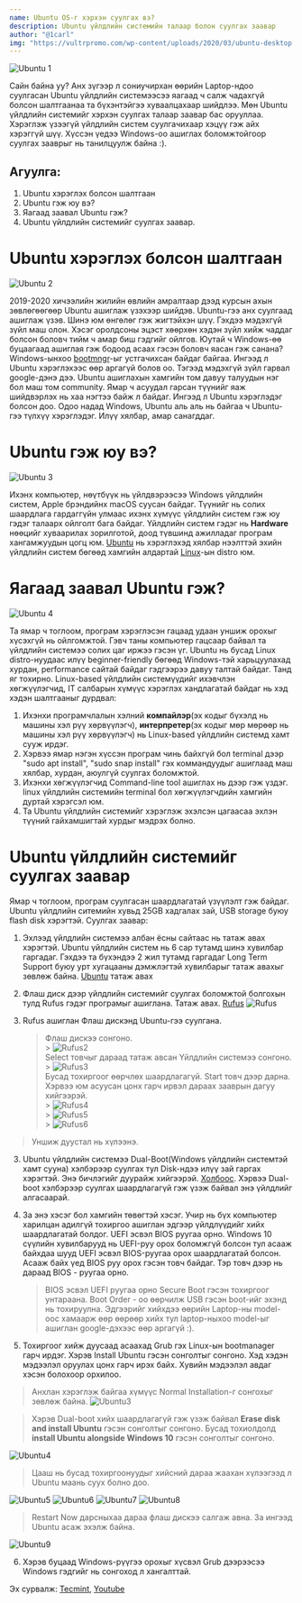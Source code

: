 ```yaml
---
name: Ubuntu OS-г хэрхэн суулгах вэ?
description: Ubuntu үйлдлийн системийн талаар болон суулгах заавар
author: "@1carl"
img: "https://vultrpromo.com/wp-content/uploads/2020/03/ubuntu-desktop.jpg"
---
```


![Ubuntu 1](https://vultrpromo.com/wp-content/uploads/2020/03/ubuntu-desktop.jpg)

Сайн байна уу? Анх зүгээр л сониучирхан өөрийн Laptop-ндоо суулгасан Ubuntu үйлдлийн системээсээ яагаад ч салж чадахгүй болсон шалтгаанаа та бүхэнтэйгээ хуваалцахаар шийдлээ. Мөн Ubuntu үйлдлийн системийг хэрхэн суулгах талаар заавар бас орууллаа. Хэрэглэж үзээгүй үйлдлийн систем суулгачихаар хэцүү гэж айх хэрэггүй шүү. Хүссэн үедээ Windows-оо ашиглах боломжтойгоор суулгах зааврыг нь танилцуулж байна :).

## Агуулга:

1. Ubuntu хэрэглэх болсон шалтгаан
2. Ubuntu гэж юу вэ?
3. Яагаад заавал Ubuntu гэж?
4. Ubuntu үйлдлийн системийг суулгах заавар.

# Ubuntu хэрэглэх болсон шалтгаан

![Ubuntu 2](http://4.bp.blogspot.com/-EWvjyOZ7wZI/Ve7PEXiYSoI/AAAAAAAAB3w/59G-lM7TxS4/s1600/i_love_ubuntu_by_alessio94x-d4gqfk9.jpg)

2019-2020 хичээлийн жилийн өвлийн амралтаар дээд курсын ахын зөвлөгөөгөөр Ubuntu ашиглаж үзэхээр шийдэв. Ubuntu-гээ анх суулгаад ашиглаж үзэв. Шинэ юм өнгөлөг гэж жигтэйхэн шүү. Гэхдээ мэдэхгүй зүйл маш олон. Хэсэг оролдсоны эцэст хөөрхөн хэдэн зүйл хийж чаддаг болсон боловч тийм ч амар биш гэдгийг ойлгов. Юутай ч Windows-өө буцаагаад ашиглая гэж бодоод асаах гэсэн боловч яасан гэж санана? Windows-ынхоо [bootmngr](https://www.lifewire.com/windows-boot-manager-bootmgr-2625813)-ыг устгачихсан байдаг байгаа. Ингээд л Ubuntu хэрэглэхээс өөр аргагүй болов оо. Тэгээд мэдэхгүй зүйл гарвал google-дэнэ дээ. Ubuntu ашиглахын хамгийн том давуу талуудын нэг бол маш том community. Ямар ч асуудал гарсан түүнийг яаж шийдвэрлэх нь хаа нэгтээ байж л байдаг. Ингээд л Ubuntu хэрэглэдэг болсон доо. Одоо надад Windows, Ubuntu аль аль нь байгаа ч Ubuntu-гээ түлхүү хэрэглэдэг. Илүү хялбар, амар санагддаг.

# Ubuntu гэж юу вэ?

![Ubuntu 3](https://cdn.shopify.com/s/files/1/0121/0014/1114/articles/ubontu_linux_1200x1200.png?v=1584748049)

Ихэнх компьютер, нөүтбүүк нь үйлдвэрээсээ Windows үйлдлийн систем, Apple брэндийнх macOS суусан байдаг. Түүнийг нь солих шаардлага гардаггүйн улмаас ихэнх хүмүүс үйлдлийн систем гэж юу гэдэг талаарх ойлголт бага байдаг. Үйлдлийн систем гэдэг нь **Hardware** нөөцийг хуваарилах зорилготой, доод түвшинд ажилладаг програм хангамжуудын цогц юм.
[Ubuntu](https://en.wikipedia.org/wiki/Ubuntu) нь хэрэглэхэд хялбар нээлттэй эхийн үйлдлийн систем бөгөөд хамгийн алдартай [Linux](https://en.wikipedia.org/wiki/Linux)-ын distro юм.

# Яагаад заавал Ubuntu гэж?

![Ubuntu 4](https://spreadubuntu.org/files/Why_Ubuntu.png)

Та ямар ч тоглоом, програм хэрэглэсэн гацаад удаан уншиж орохыг хүсэхгүй нь ойлгомжтой. Гэвч таны компьютер гацсаар байвал та үйлдлийн системээ солих цаг иржээ гэсэн үг. Ubuntu нь бусад Linux distro-нуудаас илүү beginner-friendly бөгөөд Windows-тэй харьцуулахад хурдан, performance сайтай байдаг гэдгээрээ давуу талтай байдаг. Танд яг тохирно.
Linux-based үйлдлийн системүүдийг ихэвчлэн хөгжүүлэгчид, IT салбарын хүмүүс хэрэглэх хандлагатай байдаг нь хэд хэдэн шалтгааныг дурдвал:

1. Ихэнхи програмчлалын хэлний **компайлэр**(эх кодыг бүхэлд нь машины хэл рүү хөрвүүлэгч), **интерпретер**(эх кодыг мөр мөрөөр нь машины хэл рүү хөрвүүлэгч) нь Linux-based үйлдлийн системд хамт сууж ирдэг.
2. Хэрвээ ямар нэгэн хүссэн програм чинь байхгүй бол terminal дээр "sudo apt install", "sudo snap install" гэх коммандуудыг ашиглаад маш хялбар, хурдан, аюулгүй суулгах боломжтой.
3. Ихэнхи хөгжүүлэгчид Command-line tool ашиглах нь дээр гэж үздэг. linux үйлдлийн системийн terminal бол хөгжүүлэгчдийн хамгийн дуртай хэрэгсэл юм.
4. Та Ubuntu үйлдлийн системийг хэрэглэж эхэлсэн цагаасаа эхлэн түүний гайхамшигтай хурдыг мэдрэх болно.

# Ubuntu үйлдлийн системийг суулгах заавар

Ямар ч тоглоом, програм суулгасан шаардлагатай үзүүлэлт гэж байдаг. Ubuntu үйлдлийн ситемийн хувьд 25GB хадгалах зай, USB storage буюу flash disk хэрэгтэй. Суулгах заавар:

1. Эхлээд үйлдлийн системээ албан ёсны сайтаас нь татаж авах хэрэгтэй. Ubuntu үйлдлийн систем нь 6 сар тутамд шинэ хувилбар гаргадаг. Гэхдээ та бүхэндээ 2 жил тутамд гаргадаг Long Term Support буюу урт хугацааны дэмжлэгтэй хувилбарыг татаж авахыг зөвлөж байна. [Ubuntu](https://ubuntu.com/download/desktop) татаж авах

2. Флаш диск дээр үйлдлийн системийг суулгах боломжтой болгохын тулд Rufus гэдэг програмыг ашиглана. Татаж авах.
   [Rufus](https://sourceforge.net/projects/rufus.mirror/)
   ![Rufus](https://ucarecdn.com/a6f65c35-0fb4-4c51-b6fe-790df82558f7/-/format/jpeg/-/progressive/yes/-/preview/480x480/)

3. Rufus ашиглан Флаш дискэнд Ubuntu-гээ суулгана.
   > Флаш дискээ сонгоно. <br> > ![Rufus2](https://s3.amazonaws.com/cdn.freshdesk.com/data/helpdesk/attachments/production/2043046195529/original/_9YiXMVDAsjaxccCMbXp9d_U8Df49OKmCQ.png?1568126656)<br>
   > Select товчыг дараад татаж авсан Үйлдлийн системээ сонгоно. <br> > ![Rufus3](https://s3.amazonaws.com/cdn.freshdesk.com/data/helpdesk/attachments/production/2043046196405/original/0Xp-978Us2NzeTjRKbnJmMHjV4katIJwdw.png?1568126821)<br>
   > Бусад тохиргоог өөрчлөх шаардлагагүй. Start товч дээр дарна. Хэрвээ юм асуусан цонх гарч ирвэл дараах зааврын дагуу хийгээрэй.<br> > ![Rufus4](https://s3.amazonaws.com/cdn.freshdesk.com/data/helpdesk/attachments/production/2043046200686/original/IRcpmirctCclfCrfSBrek_CMzS9yGm4v0Q.png?1568127465)<br> > ![Rufus5](https://s3.amazonaws.com/cdn.freshdesk.com/data/helpdesk/attachments/production/2043046201636/original/s4WVCBwFQ_ugEsC1t-OcbCV9aU9mYWCnpw.png?1568127605)<br> > ![Rufus6](https://s3.amazonaws.com/cdn.freshdesk.com/data/helpdesk/attachments/production/2043046202579/original/l0t7KqhYed4U5lGi40oCH-FxUqDMfq9_Xg.png?1568127760)<br>

> Уншиж дуустал нь хүлээнэ.

3. Ubuntu үйлдлийн системээ Dual-Boot(Windows үйлдлийн системтэй хамт сууна) хэлбэрээр суулгах тул Disk-ндээ илүү зай гаргах хэрэгтэй. Энэ бичлэгийг дуурайж хийгээрэй. [Холбоос](https://www.youtube.com/watch?v=tJiakVgAtn4). Хэрвээ Dual-boot хэлбэрээр суулгах шаардлагагүй гэж үзэж байвал энэ үйлдлийг алгасаарай.

4. За энэ хэсэг бол хамгийн төвөгтэй хэсэг. Учир нь бүх компьютер харилцан адилгүй тохиргоо ашиглан эдгээр үйлдлүүдийг хийх шаардлагатай болдог. UEFI эсвэл BIOS руугаа орно. Windows 10 сүүлийн хувилбарууд нь UEFI-руу орох боломжгүй болсон тул асааж байхдаа шууд UEFI эсвэл BIOS-руугаа орох шаардлагатай болсон. Асааж байх үед BIOS руу орох гэсэн товч байдаг. Тэр товч дээр нь дараад BIOS - руугаа орно.

   > BIOS эсвэл UEFI руугаа орно
   > Secure Boot гэсэн тохиргоог унтараана.
   > Boot Order - оо өөрчилж USB гэсэн boot-ийг эхэнд нь тохируулна.
   > Эдгээрийг хийхдээ өөрийн Laptop-ны model-оос хамаарж өөр өөрөөр хийх тул laptop-ныхоо model-ыг ашиглан google-дэхээс өөр аргагүй :).

5. Тохиргоог хийж дуусаад асаахад Grub гэх Linux-ын bootmanager гарч ирдэг. Хэрэв Install Ubuntu гэсэн сонголтыг сонгоно. Хэд хэдэн мэдээлэл оруулах цонх гарч ирэх байх. Хувийн мэдээлэл авдаг хэсэн болохоор орхилоо.

> Анхлан хэрэглэж байгаа хүмүүс Normal Installation-г сонгохыг зөвлөж байна.
> ![Ubuntu3](https://www.tecmint.com/wp-content/uploads/2016/04/Ubuntu-Normal-Installation.png)

> Хэрэв Dual-boot хийх шаардлагагүй гэж үзэж байвал **Erase disk and install Ubuntu** гэсэн сонголтыг сонгоно. Бусад тохиолдолд **install Ubuntu alongside Windows 10** гэсэн сонголтыг сонгоно.

![Ubuntu4](https://www.tecmint.com/wp-content/uploads/2016/04/Select-Ubuntu-Installation-Type.png)

> Цааш нь бусад тохиргоонуудыг хийсний дараа жаахан хүлээгээд л Ubuntu маань суух болно доо.

![Ubuntu5](https://www.tecmint.com/wp-content/uploads/2016/04/Select-City-Location-1.png)
![Ubuntu6](https://www.tecmint.com/wp-content/uploads/2016/04/Create-Ubuntu-User-Account.png)
![Ubuntu7](https://www.tecmint.com/wp-content/uploads/2016/04/Ubuntu-Installation-Process.png)
![Ubuntu8](https://www.tecmint.com/wp-content/uploads/2016/04/Ubuntu-Installation-Completed.png)

> Restart Now дарсныхаа дараа флаш дискээ салгаж авна. За ингээд Ubuntu асаж эхэлж байна.

![Ubuntu9](https://www.tecmint.com/wp-content/uploads/2016/04/Ubuntu-Login.png)

6. Хэрэв буцаад Windows-рүүгээ орохыг хүсвэл Grub дээрээсээ Windows гэдгийг нь сонгоход л хангалттай.

Эх сурвалж: [Tecmint](https://www.tecmint.com/install-ubuntu-alongside-with-windows-dual-boot/), [Youtube](https://www.youtube.com/watch?v=-iSAyiicyQY)

